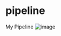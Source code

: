 # pipeline
My Pipeline
![image](https://github.com/SpockIsCoding/pipeline/assets/97816800/3788d484-24f4-4799-9670-fe18c65317b4)
